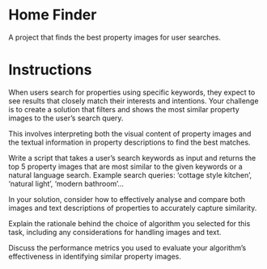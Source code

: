 # Home Finder
A project that finds the best property images for user searches.

# Instructions

When users search for properties using specific keywords, they expect to see results
that closely match their interests and intentions. Your challenge is to create a solution
that filters and shows the most similar property images to the user’s search query.

This involves interpreting both the visual content of property images and the textual
information in property descriptions to find the best matches.

Write a script that takes a user’s search keywords as input and returns the top 5
property images that are most similar to the given keywords or a natural language
search. Example search queries: ‘cottage style kitchen’, ‘natural light’, ‘modern bathroom’…

In your solution, consider how to effectively analyse and compare both images and
text descriptions of properties to accurately capture similarity.

Explain the rationale behind the choice of algorithm you selected for this task,
including any considerations for handling images and text.

Discuss the performance metrics you used to evaluate your algorithm’s
effectiveness in identifying similar property images.